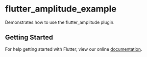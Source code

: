 # flutter_amplitude_example

Demonstrates how to use the flutter_amplitude plugin.

## Getting Started

For help getting started with Flutter, view our online
[documentation](https://flutter.io/).
